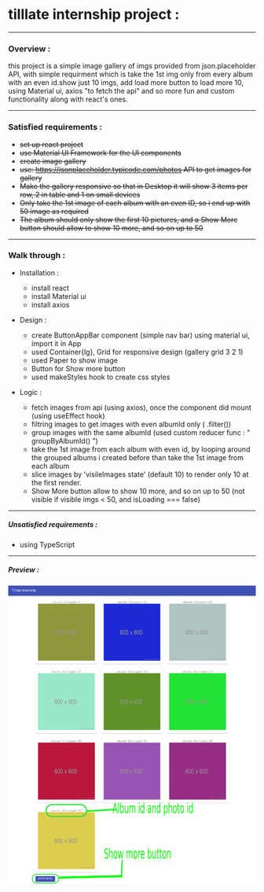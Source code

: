 # tilllate internship project :

----------

### Overview :

this project is a simple image gallery of imgs provided from json.placeholder API, with simple requirment which is take the 1st img only from every album with an even id.show just 10 imgs, add load more button to load more 10, using Material ui, axios "to fetch the api" and so more fun and custom functionality along with react's ones.

----------

### Satisfied requirements :

- ~~set up react project~~
- ~~use Material UI Framework for the UI components~~
- ~~create image gallery~~
- ~~use: https://jsonplaceholder.typicode.com/photos API to get images for gallery~~
- ~~Make the gallery responsive so that in Desktop it will show 3 items per row, 2 in table and 1 on small devices~~
- ~~Only take the 1st image of each album with an even ID, so i end up with 50 image as required~~
- ~~The album should only show the first 10 pictures, and a Show More button should allow to show 10 more, and so on up to 50~~

----------

### Walk through :

- Installation :
  - install react
  - install Material ui
  - install axios

- Design :
    - create ButtonAppBar component (simple nav bar) using material ui, import it in App
    - used Container{lg}, Grid for responsive design (gallery grid 3 2 1)
    - used Paper to show image
    - Button for Show more button
    - used makeStyles hook to create css styles

- Logic :
    - fetch images from api (using axios), once the component did mount (using useEffect hook)
    - filtring images to get images with even albumId only ( .filter())
    - group images with the same albumId (used custom reducer func : " groupByAlbumId() ")
    - take the 1st image from each album with even id, by looping around the grouped albums i created before than take the 1st image from each album
    - slice images by 'visileImages state' (default 10) to render only 10 at the first render.
    - Show More button allow to show 10 more, and so on up to 50 (not visible if visible imgs < 50, and isLoading === false)

----------

##### Unsatisfied requirements :
- using TypeScript

----------

##### Preview :
![image](public/preview.png)


